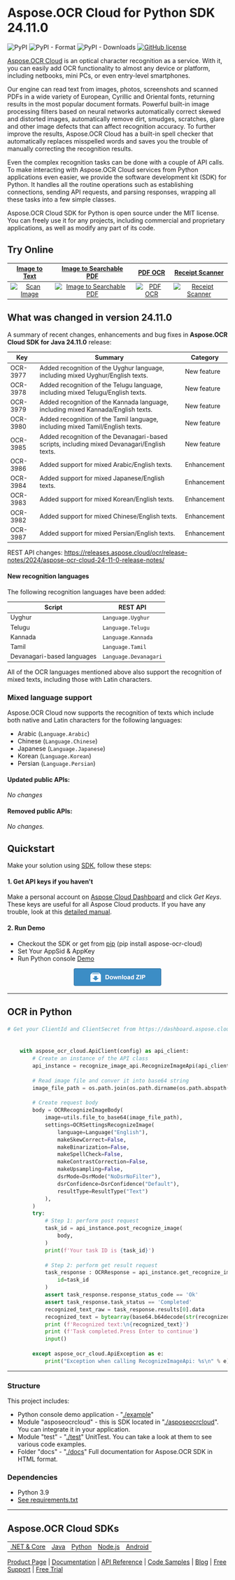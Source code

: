 # Aspose.OCR Cloud for Python SDK 24.11.0

![PyPI](https://img.shields.io/pypi/v/aspose-ocr-cloud) ![PyPI - Format](https://img.shields.io/pypi/format/aspose-ocr-cloud) ![PyPI - Downloads](https://img.shields.io/pypi/dm/aspose-ocr-cloud) [![GitHub license](https://img.shields.io/github/license/aspose-ocr-cloud/aspose-ocr-cloud-python)](https://github.com/aspose-ocr-cloud/aspose-ocr-cloud-python/blob/master/LICENSE)

[Aspose.OCR Cloud](https://products.aspose.cloud/ocr/) is an optical character recognition as a service. With it, you can easily add OCR functionality to almost any device or platform, including netbooks, mini PCs, or even entry-level smartphones.

Our engine can read text from images, photos, screenshots and scanned PDFs in a wide variety of European, Cyrillic and Oriental fonts, returning results in the most popular document formats. Powerful built-in image processing filters based on neural networks automatically correct skewed and distorted images, automatically remove dirt, smudges, scratches, glare and other image defects that can affect recognition accuracy. To further improve the results, Aspose.OCR Cloud has a built-in spell checker that automatically replaces misspelled words and saves you the trouble of manually correcting the recognition results.

Even the complex recognition tasks can be done with a couple of API calls. To make interacting with Aspose.OCR Cloud services from Python applications even easier, we provide the software development kit (SDK) for Python. It handles all the routine operations such as establishing connections, sending API requests, and parsing responses, wrapping all these tasks into a few simple classes.

Aspose.OCR Cloud SDK for Python is open source under the MIT license. You can freely use it for any projects, including commercial and proprietary applications, as well as modify any part of its code.

## Try Online
[Image to Text](https://products.aspose.app/ocr/scan-image) | [Image to Searchable PDF](https://products.aspose.app/ocr/ocr-to-pdf) | [PDF OCR](https://products.aspose.app/ocr/pdf-ocr)| [Receipt Scanner](https://products.aspose.app/ocr/scan-receipt)
:---: | :---: | :---:| :---:
[![Scan Image](https://products.aspose.app/ocr/scan-image/img/ocr-recognize-48.png)](https://products.aspose.app/ocr/scan-image) | [![Image to Searchable PDF](https://products.aspose.app/ocr/scan-image/img/ocr-to-pdf-4-48.png)](https://products.aspose.app/ocr/ocr-to-pdf) | [![PDF OCR](https://products.aspose.app/ocr/scan-image/img/ocr-to-pdf-2-48.png)](https://products.aspose.app/ocr/pdf-ocr) | [![Receipt Scanner](https://products.aspose.app/ocr/scan-image/img/aspose-scan-receipt-48.png)](https://products.aspose.app/ocr/scan-receipt) 


## What was changed in version 24.11.0


A summary of recent changes, enhancements and bug fixes in **Aspose.OCR Cloud SDK for Java 24.11.0** release:

Key | Summary | Category
--- | ------- | --------
OCR-3977 | Added recognition of the Uyghur language, including mixed Uyghur/English texts. | New feature
OCR-3978 | Added recognition of the Telugu language, including mixed Telugu/English texts. | New feature
OCR-3979 | Added recognition of the Kannada language, including mixed Kannada/English texts. | New feature
OCR-3980 | Added recognition of the Tamil language, including mixed Tamil/English texts. | New feature
OCR-3985 | Added recognition of the Devanagari-based scripts, including mixed Devanagari/English texts. | New feature
OCR-3986 | Added support for mixed Arabic/English texts. | Enhancement
OCR-3984 | Added support for mixed Japanese/English texts. | Enhancement
OCR-3983 | Added support for mixed Korean/English texts. | Enhancement
OCR-3982 | Added support for mixed Chinese/English texts. | Enhancement
OCR-3987 | Added support for mixed Persian/English texts. | Enhancement

REST API changes: https://releases.aspose.cloud/ocr/release-notes/2024/aspose-ocr-cloud-24-11-0-release-notes/

#### New recognition languages

The following recognition languages have been added:

Script     | REST API
---------- | --------
Uyghur     | `Language.Uyghur`
Telugu     | `Language.Telugu`
Kannada    | `Language.Kannada`
Tamil      | `Language.Tamil`
Devanagari-based languages | `Language.Devanagari`


All of the OCR languages mentioned above also support the recognition of mixed texts, including those with Latin characters.

### Mixed language support

Aspose.OCR Cloud now supports the recognition of texts which include both native and Latin characters for the following languages:

- Arabic (`Language.Arabic`)
- Chinese (`Language.Chinese`)
- Japanese (`Language.Japanese`)
- Korean (`Language.Korean`)
- Persian (`Language.Persian`)

#### Updated public APIs:

_No changes_

#### Removed public APIs:

_No changes._

## Quickstart

Make your solution using [SDK](#asposeocr-cloud-sdks), follow these steps:

#### 1. Get API keys if you haven't

Make a personal account on [Aspose Cloud Dashboard](https://dashboard.aspose.cloud/#/) and click _Get Keys_. These keys are useful for all Aspose Cloud products. If you have any trouble, look at this [detailed manual](https://docs.aspose.cloud/total/create-new-app-and-get-app-key-and-sid/).

#### 2. Run Demo

  * Checkout the SDK or get from [pip](https://pypi.org/project/aspose-ocr-cloud/) (pip install aspose-ocr-cloud)
  * Set Your AppSid & AppKey
  * Run Python console [Demo](./Example/run.py)


<p align="center">
  <a title="Download ZIP" href="https://github.com/aspose-ocr-cloud/aspose-ocr-cloud-python/archive/master.zip">
     <img src="testdata/download.png" />
  </a>
</p>

---------------------------


## OCR in Python

```python
# Get your ClientId and ClientSecret from https://dashboard.aspose.cloud (free registration required).

	
    with aspose_ocr_cloud.ApiClient(config) as api_client:
        # Create an instance of the API class
        api_instance = recognize_image_api.RecognizeImageApi(api_client)

        # Read image file and conver it into base64 string
        image_file_path = os.path.join(os.path.dirname(os.path.abspath(__file__)), '../samples/latin.png')

        # Create request body
        body = OCRRecognizeImageBody(
            image=utils.file_to_base64(image_file_path),
            settings=OCRSettingsRecognizeImage(
                language=Language("English"),
                makeSkewCorrect=False,
                makeBinarization=False,
                makeSpellCheck=False,
                makeContrastCorrection=False,
                makeUpsampling=False,
                dsrMode=DsrMode("NoDsrNoFilter"),
                dsrConfidence=DsrConfidence("Default"),
                resultType=ResultType("Text")
            ),
        )
        try:
            # Step 1: perform post request
            task_id = api_instance.post_recognize_image(
                body,
            )
            print(f'Your task ID is {task_id}')

            # Step 2: perform get result request
            task_response : OCRResponse = api_instance.get_recognize_image(
                id=task_id
            )
            assert task_response.response_status_code == 'Ok'
            assert task_response.task_status == 'Completed'
            recognized_text_raw = task_response.results[0].data
            recognized_text = bytearray(base64.b64decode(str(recognized_text_raw))).decode('utf-8')
            print (f'Recognized text:\n{recognized_text}')
            print (f'Task completed.Press Enter to continue')
            input()

        except aspose_ocr_cloud.ApiException as e:
            print("Exception when calling RecognizeImageApi: %s\n" % e)

```
_________________________

### Structure

This project includes:   
- Python console demo application - "[./example](./example/run.py)"
- Module "asposeocrcloud" - this is SDK located in "[./asposeocrcloud](asposeocrcloud)". You can integrate it in your application.
- Module "test" - "[./test](./test)" UnitTest. You can take a look at them to see various code examples.
- Folder "docs" - "[./docs](./docs)" Full documentation for Aspose.OCR SDK in HTML format.

### Dependencies
- Python 3.9
- [See requirements.txt](./requirements.txt)
_________________________


## Aspose.OCR Cloud SDKs

||||||
|--------------|----------|-------|---------|---------|
|[.NET & Core](https://github.com/aspose-ocr-cloud/aspose-ocr-cloud-dotnet)|[Java](https://github.com/aspose-ocr-cloud/aspose-ocr-cloud-java)|[Python](https://github.com/aspose-ocr-cloud/aspose-ocr-cloud-python)|[Node.js](https://github.com/aspose-ocr-cloud/aspose-ocr-cloud-nodejs)|[Android](https://github.com/aspose-ocr-cloud/aspose-ocr-cloud-android)


[Product Page](https://products.aspose.cloud/ocr/) | [Documentation](https://docs.aspose.cloud/display/ocrcloud/Home) | [API Reference](https://apireference.aspose.cloud/ocr/) | [Code Samples](https://github.com/aspose-ocr-cloud/aspose-ocr-cloud-nodejs) | [Blog](https://blog.aspose.cloud/category/ocr/) | [Free Support](https://forum.aspose.cloud/c/ocr) | [Free Trial](https://dashboard.aspose.cloud/#/apps)
